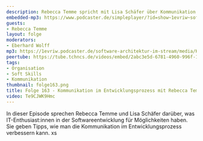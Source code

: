 ```yaml
---
description: Rebecca Temme spricht mit Lisa Schäfer über Kommunikation im Entwicklungsprozesse
embedded-mp3: https://www.podcaster.de/simpleplayer/?id=show~1evriw~software-architektur-im-stream~pod-aa46a2e88505726a82d894e7ea&v=1682757441
guests:
- Rebecca Temme
layout: folge
moderators:
- Eberhard Wolff
mp3: https://1evriw.podcaster.de/software-architektur-im-stream/media/Kommunikation_im_Entwicklungsprozess_mit_Rebecca_Temme.mp3
peertube: https://tube.tchncs.de/videos/embed/2abc3e5d-6781-4960-996f-1661ef6dfc4a
tags:
- Organisation
- Soft Skills
- Kommunikation
thumbnail: folge163.png
title: Folge 163 - Kommunikation im Entwicklungsprozess mit Rebecca Temme
video: Te9CJWK9Hmc
---
```


In dieser Episode sprechen Rebecca Temme und Lisa Schäfer darüber, was
IT-Enthusiast:innen in der Softwareentwicklung für Möglichkeiten
haben. Sie geben Tipps, wie man die Kommunikation im
Entwicklungsprozess verbessern kann.
xs
